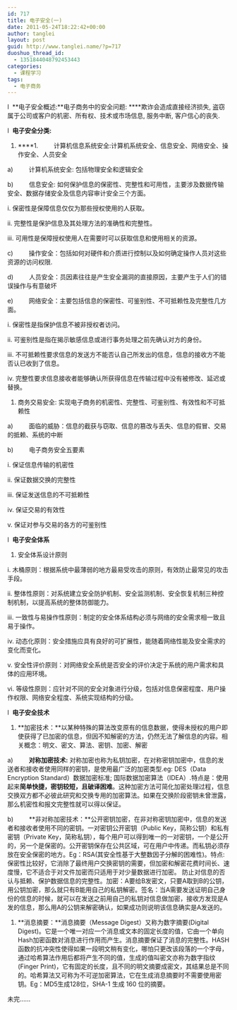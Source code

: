 ```yaml
---
id: 717
title: 电子安全(一)
date: 2011-05-24T18:22:42+00:00
author: tanglei
layout: post
guid: http://www.tanglei.name/?p=717
duoshuo_thread_id:
  - 1351844048792453443
categories:
  - 课程学习
tags:
  - 电子商务
---
```

l  **电子安全概述:**电子商务中的安全问题: ****欺诈会造成直接经济损失, 盗窃属于公司或客户的机密、所有权、技术或市场信息, 服务中断, 客户信心的丧失.

l  **电子安全分类:**

  1.  ****1.         计算机信息系统安全:计算机系统安全、信息安全、网络安全、操作安全、人员安全

a)         计算机系统安全: 包括物理安全和逻辑安全

b)         信息安全: 如何保护信息的保密性、完整性和可用性，主要涉及数据传输安全、数据存储安全及信息内容审计安全三个方面。

i. 保密性是保障信息仅仅为那些授权使用的人获取。

ii. 完整性是保护信息及其处理方法的准确性和完整性。

iii. 可用性是保障授权使用人在需要时可以获取信息和使用相关的资源。

c)         操作安全：包括如何对硬件和介质进行控制以及如何确定操作人员对这些资源的访问权限.

d)         人员安全：员因素往往是产生安全漏洞的直接原因，主要产生于人们的错误操作与有意破坏

e)         网络安全：主要包括信息的保密性、可鉴别性、不可抵赖性及完整性几方面。

i. 保密性是指保护信息不被非授权者访问。

ii. 可鉴别性是指在揭示敏感信息或进行事务处理之前先确认对方的身份。

iii. 不可抵赖性要求信息的发送方不能否认自己所发出的信息，信息的接收方不能否认已收到了信息。

iv. 完整性要求信息接收者能够确认所获得信息在传输过程中没有被修改、延迟或替换。

  1. 商务交易安全: 实现电子商务的机密性、完整性、可鉴别性、有效性和不可抵赖性

a)         面临的威胁：信息的截获与窃取、信息的篡改与丢失、信息的假冒、交易的抵赖、系统的中断

b)         电子商务安全五要素

i. 保证信息传输的机密性

ii. 保证数据交换的完整性

iii. 保证发送信息的不可抵赖性

iv. 保证交易的有效性

v. 保证对参与交易的各方的可鉴别性

l  **电子安全体系**

  1. 安全体系设计原则

i. 木桶原则：根据系统中最薄弱的地方最易受攻击的原则，有效防止最常见的攻击手段。

ii. 整体性原则：对系统建立安全防护机制、安全监测机制、安全恢复机制三种控制机制，以提高系统的整体防御能力。

iii. 一致性与易操作性原则：制定的安全体系结构必须与网络的安全需求相一致且易于操作。

iv. 动态化原则：安全措施应具有良好的可扩展性，能随着网络性能及安全需求的变化而变化。

v. 安全性评价原则：对网络安全系统是否安全的评价决定于系统的用户需求和具体的应用环境。

vi. 等级性原则：应针对不同的安全对象进行分级，包括对信息保密程度、用户操作权限、网络安全程度、系统实现结构的分级。

l  **电子安全技术**

  1. **加密技术：**以某种特殊的算法改变原有的信息数据，使得未授权的用户即使获得了已加密的信息，但因不知解密的方法，仍然无法了解信息的内容。相关概念：明文、密文、算法、密钥、加密、解密

a)         **对称加密技术:** 对称加密也称为私钥加密，在对称密钥加密中，信息的发送者和接收者使用同样的密钥，是使用最广泛的加密类型.eg: DES（Data Encryption Standard）数据加密标准; 国际数据加密算法（IDEA）.特点是：使用起来**简单快捷，密钥较短，且破译困难**。这种加密方法可简化加密处理过程，信息交换双方都不必彼此研究和交换专用的加密算法。如果在交换阶段密钥未曾泄露，那么机密性和报文完整性就可以得以保证。

b)         **非对称加密技术：**公开密钥加密，在非对称密钥加密中，信息的发送者和接收者使用不同的密钥。一对密钥公开密钥（Public Key，简称公钥）和私有密钥（Private Key，简称私钥），每个用户可以得到唯一的一对密钥，一个是公开的，另一个是保密的。公开密钥保存在公共区域，可在用户中传递。而私钥必须存放在安全保密的地方。Eg：RSA(其安全性基于大整数因子分解的困难性)。特点: 保密性比较好，它消除了最终用户交换密钥的需要，但加密和解密花费时间长、速度慢，它不适合于对文件加密而只适用于对少量数据进行加密。 防止对信息的否认与抵赖、保护数据信息的完整性。加密：A要给B发密文，只要A取到B的公钥，用公钥加密，那么就只有B能用自己的私钥解密。签名：当A需要发送证明自己身份的信息的时候，就可以在发送之前用自己的私钥对信息做加密，接收方发现是A发的信息，那么用A的公钥来解密确认，如果成功则说明该信息确实是A发送的。

  1. **消息摘要：**消息摘要（Message Digest）又称为数字摘要(Digital Digest)。它是一个唯一对应一个消息或文本的固定长度的值，它由一个单向Hash加密函数对消息进行作用而产生。消息摘要保证了消息的完整性。HASH函数的抗冲突性使得如果一段明文稍有变化，哪怕只更改该段落的一个字母，通过哈希算法作用后都将产生不同的值，生成的值叫密文亦称为数字指纹(Finger Print)，它有固定的长度，且不同的明文摘要成密文，其结果总是不同的。哈希算法又可称为不可逆加密算法，它在生成消息摘要时不需要使用密钥。Eg：MD5生成128位，SHA-1 生成 160 位的摘要。

未完……
